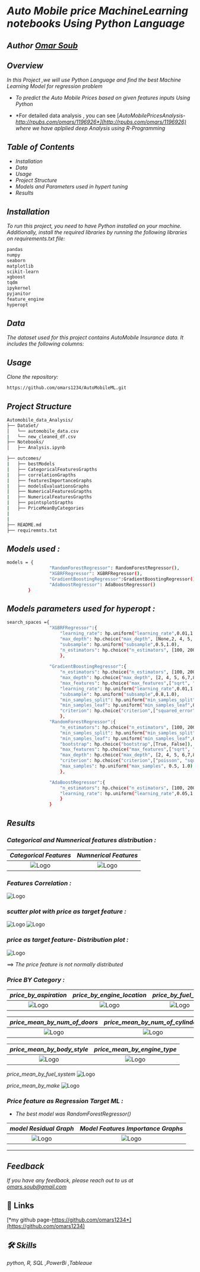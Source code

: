  
# *Auto Mobile price MachineLearning notebooks Using Python Language*

## *Author  [Omar Soub](https://github.com/omars1234)*

## *Overview*


*In this Project ,we will use Python Language and find the best Machine Learning Model for regression problem*

* *To predict the Auto Mobile Prices based on given features inputs Using Python*

* *For detailed data analysis , you can see [*AutoMobilePricesAnalysis-http://rpubs.com/omars/1196926*](http://rpubs.com/omars/1196926) where we have aplplied deep Analysis using R-Programming*



## *Table of Contents*

*  *Installation*  
*  *Data*  
*  *Usage*  
*  *Project Structure*  
*  *Models and Parameters used in hypert tuning*  
*  *Results*  

## *Installation*  
*To run this project, you need to have Python installed on your machine. Additionally, install the required libraries by running the following libraries on requirements.txt file:*

```bash
pandas
numpy
seaborn
matplotlib
scikit-learn
xgboost
tqdm
ipykernel
pyjanitor
feature_engine
hyperopt
```
## *Data*  
*The dataset used for this project contains AutoMobile Insurance data. It includes the following columns:*



## *Usage*

*Clone the repository:*


```bash
https://github.com/omars1234/AutoMobileML.git
```

## *Project Structure*

```bash
Automobile_data_Analysis/
├── DataSet/
│   └── automobile_data.csv
|   └── new_cleaned_df.csv   
├── Notebooks/
│   ├── Analysis.ipynb

├── outcomes/
|   ├── bestModels
|   ├── CategoricalFeaturesGrapths
|   ├── correlationGrapths
|   ├── featuresImportanceGraphs
|   ├── modelsEvaluationsGraphs
|   ├── NumericalFeaturesGrapths
|   ├── NumericalFeaturesGrapths
|   ├── pointsplotGrapths
|   ├── PriceMeanByCategories
|
|
├── README.md
├── requiremnts.txt
```

## *Models used :*  

```bash
models = {
                "RandomForestRegressor": RandomForestRegressor(),
                "XGBRFRegressor": XGBRFRegressor(),
                "GradientBoostingRegressor":GradientBoostingRegressor(),
                "AdaBoostRegressor": AdaBoostRegressor()
        }

```
## *Models parameters used for hyperopt :*  

```bash
search_spaces ={        
                "XGBRFRegressor":{
                    "learning_rate": hp.uniform("learning_rate",0.01,1.0),  
                    "max_depth": hp.choice("max_depth", [None,2, 4, 5, 6,7,8]),
                    "subsample": hp.uniform("subsample",0.5,1.0),
                    "n_estimators": hp.choice("n_estimators", [100, 200, 300, 400,500,600])
                    },
                            
                "GradientBoostingRegressor":{
                    "n_estimators": hp.choice("n_estimators", [100, 200, 300, 400,500,600]),
                    "max_depth": hp.choice("max_depth", [2, 4, 5, 6,7,8]),
                    "max_features": hp.choice("max_features",["sqrt", "log2"]),
                    "learning_rate": hp.uniform("learning_rate",0.01,1.0),
                    "subsample": hp.uniform("subsample",0.8,1.0),
                    "min_samples_split": hp.uniform("min_samples_split",0.8,1.0),
                    "min_samples_leaf": hp.uniform("min_samples_leaf",0.8,1.0),
                    "criterion": hp.choice("criterion",["squared_error", "friedman_mse"])
                    },
                "RandomForestRegressor":{
                    "n_estimators": hp.choice("n_estimators", [100, 200, 300, 400,500,600]), 
                    "min_samples_split": hp.uniform("min_samples_split",0.8,1.0),
                    "min_samples_leaf": hp.uniform("min_samples_leaf",0.8,1.0),
                    "bootstrap": hp.choice("bootstrap",[True, False]),                                                                                                    
                    "max_features": hp.choice("max_features",["sqrt", "log2"]),                                    
                    "max_depth": hp.choice("max_depth", [2, 4, 5, 6,7,8]),
                    "criterion": hp.choice("criterion",["poisson", "squared_error", "friedman_mse","absolute_error"]),
                    "max_samples": hp.uniform("max_samples", 0.5, 1.0)                  
                    },

                "AdaBoostRegressor":{
                    "n_estimators": hp.choice("n_estimators", [100, 200, 300, 400,500,600]),
                    "learning_rate": hp.uniform("learning_rate",0.05,1.0)
                    }
                }

```

## *Results*

### *Categorical and Numnerical features distribution :*

*Categorical Features*             |  *Numnerical Features*
:-------------------------:|:-------------------------:
 ![Logo](outcomes/CategoricalFeaturesGrapths/plot_Categorical_Features.png)  |   ![Logo](outcomes/NumericalFeaturesGrapths/plot_Numerical_Features.png)

### *Features Correlation :*
![Logo](outcomes/correlationGrapths/plot_correlation_Features.png)

### *scutter plot with price as target feature :*
![Logo](outcomes/pointsplotGrapths/plot_pointsplot1_Features.png)
![Logo](outcomes/pointsplotGrapths/plot_pointsplot2_Features.png)

### *price as target feature- Distribution plot  :*
![Logo](outcomes/Price.png)

==> *The price feature is not normally distributed*



### *Price BY Category :*

*price_by_aspiration*     |  *price_by_engine_location*  |  *price_by_fuel_type*
:-------------------------:|:-------------------------:|:-------------------------:
 ![Logo](outcomes/PriceByCategories/plot_price_by_aspiration.png)  |   ![Logo](outcomes/PriceByCategories/plot_price_by_engine_location.png)  | ![Logo](outcomes/PriceByCategories/plot_price_by_fuel_type.png)


*price_mean_by_num_of_doors*     |  *price_mean_by_num_of_cylinders*  |  *price_mean_by_drive_wheels*
:-------------------------:|:-------------------------:|:-------------------------:
 ![Logo](outcomes/PriceMeanByCategories/plot_price_mean_by_num_of_doors.png)  |   ![Logo](outcomes/PriceMeanByCategories/plot_price_mean_by_num_of_cylinders.png)  | ![Logo](outcomes/PriceMeanByCategories/plot_price_mean_by_drive_wheels.png)

*price_mean_by_body_style* | *price_mean_by_engine_type* |
 :-------------------------:|:-------------------------:
 ![Logo](outcomes/PriceMeanByCategories/plot_price_mean_by_body_style.png) |  ![Logo](outcomes/PriceMeanByCategories/plot_price_mean_by_engine_type.png) 

*price_mean_by_fuel_system*
 ![Logo](outcomes/PriceMeanByCategories/plot_price_mean_by_fuel_system.png) 

*price_mean_by_make*
 ![Logo](outcomes/PriceMeanByCategories/plot_price_mean_by_make.png) 


### *Price feature as Regression Target ML :*

* *The best model was RandomForestRegressor()*


*model Residual Graph*     |  *Model Features Importance Graphs*
:-------------------------:|:-------------------------:
 ![Logo](outcomes/modelsEvaluationsGraphs/plot_BestModel_Residual.png)  |   ![Logo](outcomes/featuresImportanceGraphs/price_featureImportanc.png)

 ----------------------------------------

## *Feedback*

*If you have any feedback, please reach out to us at omars.soub@gmail.com*

## 🔗 Links

[*my github page-https://github.com/omars1234*](https://github.com/omars1234)

## *🛠 Skills*
*python, R, SQL ,PowerBi ,Tableaue*
